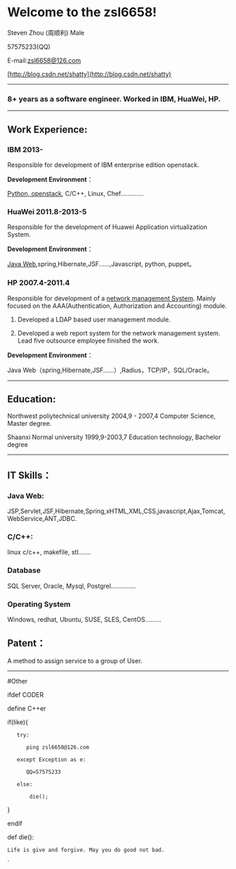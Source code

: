 # Welcome to the zsl6658!

Steven Zhou (周顺利) Male

57575233(QQ)

E-mail:zsl6658@126.com 

[http://blog.csdn.net/shatty](http://blog.csdn.net/shatty)

***


### 8+ years as a software engineer. Worked in IBM, HuaWei, HP.


***

## Work Experience:

### IBM 2013-

Responsible for development of IBM enterprise edition openstack.

**Development Environment**：

[Python, openstack](https://github.com/openstack), C/C++, Linux, Chef.............

### HuaWei 2011.8-2013-5

Responsible for the development of Huawei Application virtualization System.

**Development Environment**：

[Java Web](https://github.com/shunliz/xue8),spring,Hibernate,JSF......,Javascript, python, puppet。

### HP 2007.4-2011.4

Responsible for development of a [network management System](http://www.h3c.com.cn/Products___Technology/Products/H3C_Soft/). Mainly focused on the AAA(Authentication, Authorization and Accounting) module.

1. Developed a LDAP based user management module.

1. Developed a web report system for the network management system. Lead five outsource employee finished the work.

**Development Environment**：

Java Web（spring,Hibernate,JSF......）,Radius，TCP/IP，SQL/Oracle。


***

## Education:
Northwest poliytechnical university 2004,9 - 2007,4 Computer Science, Master degree.

Shaanxi Normal university 1999,9-2003,7 Education technology, Bachelor degree


***

## IT Skills：
### Java Web:
JSP,Servlet,JSF,Hibernate,Spring,xHTML,XML,CSS,javascript,Ajax,Tomcat,WebService,ANT,JDBC.

### C/C++:
linux c/c++, makefile, stl.......

### Database
SQL Server, Oracle, Mysql, Postgrel..............

### Operating System
Windows, redhat, Ubuntu, SUSE, SLES, CentOS.........

## Patent：
A method to assign service to a group of User.

***
#Other


ifdef CODER
  
define C++er

   if(like){

       try:

          ping zsl6658@126.com

       except Exception as e:

          QQ=57575233

       else:

           die();

   } 

endif

def die():

    Life is give and forgive. May you do good not bad.
`


